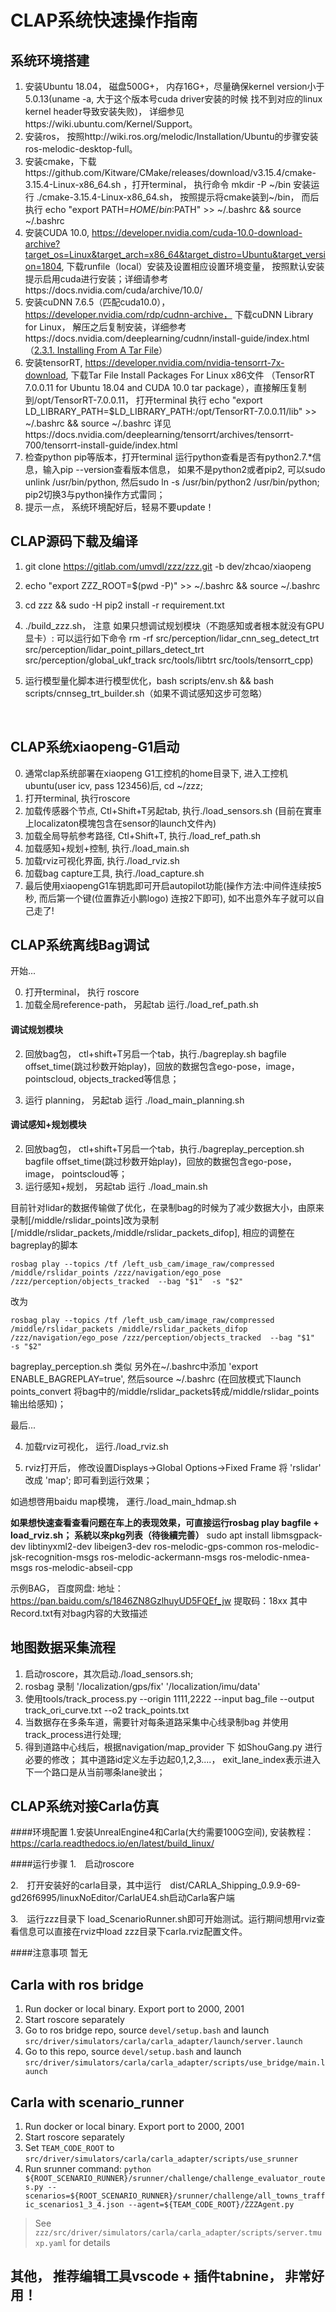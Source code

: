 # CLAP系统快速操作指南



## 系统环境搭建

1. 安装Ubuntu 18.04， 磁盘500G+， 内存16G+，尽量确保kernel version小于5.0.13(uname -a, 大于这个版本号cuda driver安装的时候 找不到对应的linux kernel header导致安装失败)， 详细参见https://wiki.ubuntu.com/Kernel/Support。
2. 安装ros， 按照http://wiki.ros.org/melodic/Installation/Ubuntu的步骤安装ros-melodic-desktop-full。
3. 安装cmake，下载https://github.com/Kitware/CMake/releases/download/v3.15.4/cmake-3.15.4-Linux-x86_64.sh ，打开terminal， 执行命令 mkdir -P ~/bin 安装运行 ./cmake-3.15.4-Linux-x86_64.sh， 按照提示将cmake装到~/bin， 而后执行 echo "export PATH=$HOME/bin:$PATH" >> ~/.bashrc && source ~/.bashrc
4. 安装CUDA 10.0, https://developer.nvidia.com/cuda-10.0-download-archive?target_os=Linux&target_arch=x86_64&target_distro=Ubuntu&target_version=1804, 下载runfile（local）安装及设置相应设置环境变量， 按照默认安装提示启用cuda进行安装；详细请参考https://docs.nvidia.com/cuda/archive/10.0/
5. 安装cuDNN 7.6.5（匹配cuda10.0），https://developer.nvidia.com/rdp/cudnn-archive， 下载cuDNN Library for Linux， 解压之后复制安装，详细参考https://docs.nvidia.com/deeplearning/cudnn/install-guide/index.html（[2.3.1. Installing From A Tar File](https://docs.nvidia.com/deeplearning/cudnn/install-guide/index.html#installlinux-tar)）
6. 安装tensorRT, https://developer.nvidia.com/nvidia-tensorrt-7x-download, 下载Tar File Install Packages For Linux x86文件 （TensorRT 7.0.0.11 for Ubuntu 18.04 and CUDA 10.0 tar package），直接解压复制到/opt/TensorRT-7.0.0.11， 打开terminal 执行 echo "export LD_LIBRARY_PATH=$LD_LIBRARY_PATH:/opt/TensorRT-7.0.0.11/lib" >> ~/.bashrc && source ~/.bashrc 详见https://docs.nvidia.com/deeplearning/tensorrt/archives/tensorrt-700/tensorrt-install-guide/index.html 
7. 检查python pip等版本，打开terminal 运行python查看是否有python2.7.*信息，输入pip --version查看版本信息， 如果不是python2或者pip2, 可以sudo unlink /usr/bin/python, 然后sudo ln -s /usr/bin/python2 /usr/bin/python; pip2切换3与python操作方式雷同；
8. 提示一点， 系统环境配好后，轻易不要update！



## CLAP源码下载及编译

1.  git clone https://gitlab.com/umvdl/zzz/zzz.git -b dev/zhcao/xiaopeng

2.  echo "export ZZZ_ROOT=$(pwd -P)" >> ~/.bashrc && source ~/.bashrc

3.  cd zzz && sudo -H pip2 install -r requirement.txt

4. ./build_zzz.sh，  注意 如果只想调试规划模块（不跑感知或者根本就没有GPU显卡）: 可以运行如下命令 rm -rf src/perception/lidar_cnn_seg_detect_trt src/perception/lidar_point_pillars_detect_trt src/perception/global_ukf_track src/tools/libtrt src/tools/tensorrt_cpp)

5. 运行模型量化脚本进行模型优化，bash scripts/env.sh && bash scripts/cnnseg_trt_builder.sh（如果不调试感知这步可忽略）

​     

## CLAP系统xiaopeng-G1启动

0. 通常clap系统部署在xiaopeng G1工控机的home目录下,  进入工控机ubuntu(user icv, pass 123456)后, cd ~/zzz;
1. 打开terminal, 执行roscore
2. 加载传感器个节点, Ctl+Shift+T另起tab, 执行./load_sensors.sh (目前在實車上localizaton模塊包含在sensor的launch文件內)
3. 加载全局导航参考路径, Ctl+Shift+T, 执行./load_ref_path.sh
4. 加载感知+规划+控制, 执行./load_main.sh
5. 加载rviz可视化界面, 执行./load_rviz.sh
6. 加载bag capture工具, 执行./load_capture.sh
7. 最后使用xiaopengG1车钥匙即可开启autopilot功能(操作方法:中间件连续按5秒, 而后第一个键(位置靠近小鹏logo) 连按2下即可), 如不出意外车子就可以自己走了!



## CLAP系统离线Bag调试

开始...

0. 打开terminal， 执行 roscore
1. 加载全局reference-path， 另起tab 运行./load_ref_path.sh

#### 调试规划模块

2. 回放bag包， ctl+shift+T另启一个tab，执行./bagreplay.sh bagfile offset_time(跳过秒数开始play)，回放的数据包含ego-pose，image， pointscloud, objects_tracked等信息；

3. 运行 planning， 另起tab 运行 ./load_main_planning.sh

#### 调试感知+规划模块

2. 回放bag包， ctl+shift+T另启一个tab，执行./bagreplay_perception.sh bagfile offset_time(跳过秒数开始play)，回放的数据包含ego-pose，image， pointscloud等；
3. 运行感知+规划， 另起tab 运行 ./load_main.sh


目前针对lidar的数据传输做了优化，在录制bag的时候为了减少数据大小，由原来录制[/middle/rslidar_points]改为录制[/middle/rslidar_packets,/middle/rslidar_packets_difop], 相应的调整在bagreplay的脚本
```
rosbag play --topics /tf /left_usb_cam/image_raw/compressed /middle/rslidar_points /zzz/navigation/ego_pose /zzz/perception/objects_tracked  --bag "$1"  -s "$2" 
```
改为
```
rosbag play --topics /tf /left_usb_cam/image_raw/compressed /middle/rslidar_packets /middle/rslidar_packets_difop /zzz/navigation/ego_pose /zzz/perception/objects_tracked  --bag "$1"  -s "$2" 
```

bagreplay_perception.sh 类似
另外在~/.bashrc中添加 'export ENABLE_BAGREPLAY=true', 然后source ~/.bashrc (在回放模式下launch points_convert 将bag中的/middle/rslidar_packets转成/middle/rslidar_points输出给感知)；


最后...

4. 加载rviz可视化， 运行./load_rviz.sh

5. rviz打开后， 修改设置Displays->Global Options->Fixed Frame 将 'rslidar' 改成 'map'; 即可看到运行效果；

如過想啓用baidu map模塊， 運行./load_main_hdmap.sh

**如果想快速查看查看问题在车上的表现效果，可直接运行rosbag play bagfile + load_rviz.sh；** 
**系統以來pkg列表（待後續完善）**
sudo apt install libmsgpack-dev libtinyxml2-dev libeigen3-dev ros-melodic-gps-common ros-melodic-jsk-recognition-msgs ros-melodic-ackermann-msgs ros-melodic-nmea-msgs ros-melodic-abseil-cpp



示例BAG， 百度网盘: 
地址：https://pan.baidu.com/s/1846ZN8GzlhuyUD5FQEf_jw
提取码：18xx
其中Record.txt有对bag内容的大致描述


## 地图数据采集流程
1. 启动roscore，其次启动./load_sensors.sh;
2. rosbag 录制 '/localization/gps/fix' '/localization/imu/data'
3. 使用tools/track_process.py --origin 1111,2222 --input bag_file --output track_ori_curve.txt --o2 track_points.txt
4. 当数据存在多条车道，需要针对每条道路采集中心线录制bag 并使用track_process进行处理;
5. 得到道路中心线后，根据navigation/map_provider 下 如ShouGang.py 进行必要的修改； 其中道路id定义左手边起0,1,2,3....， exit_lane_index表示进入下一个路口是从当前哪条lane驶出；

## CLAP系统对接Carla仿真
####环境配置
1.安装UnrealEngine4和Carla(大约需要100G空间), 安装教程：https://carla.readthedocs.io/en/latest/build_linux/

####运行步骤
1.　启动roscore

2.　打开安装好的carla目录，其中运行　dist/CARLA_Shipping_0.9.9-69-gd26f6995/linuxNoEditor/CarlaUE4.sh启动Carla客户端

3.　运行zzz目录下 load_ScenarioRunner.sh即可开始测试。运行期间想用rviz查看信息可以直接在rviz中load zzz目录下carla.rviz配置文件。

####注意事项
暂无

## Carla with ros bridge
1. Run docker or local binary. Export port to 2000, 2001
1. Start roscore separately
1. Go to ros bridge repo, source `devel/setup.bash` and launch `src/driver/simulators/carla/carla_adapter/launch/server.launch`
1. Go to this repo, source `devel/setup.bash` and launch `src/driver/simulators/carla/carla_adapter/scripts/use_bridge/main.launch`

## Carla with scenario_runner
1. Run docker or local binary. Export port to 2000, 2001
1. Start roscore separately
1. Set `TEAM_CODE_ROOT` to `src/driver/simulators/carla/carla_adapter/scripts/use_srunner`
1. Run srunner command: `python ${ROOT_SCENARIO_RUNNER}/srunner/challenge/challenge_evaluator_routes.py --scenarios=${ROOT_SCENARIO_RUNNER}/srunner/challenge/all_towns_traffic_scenarios1_3_4.json --agent=${TEAM_CODE_ROOT}/ZZZAgent.py`

> See `zzz/src/driver/simulators/carla/carla_adapter/scripts/server.tmuxp.yaml` for details


## 其他， 推荐编辑工具vscode + 插件tabnine， 非常好用！
